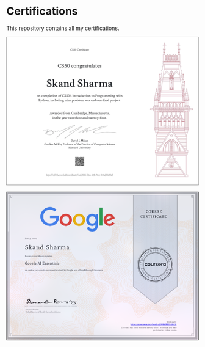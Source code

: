 # Certifications
This repository contains all my certifications.

![HARVARD](harvard.jpg)

![AI](AI.jpg)

